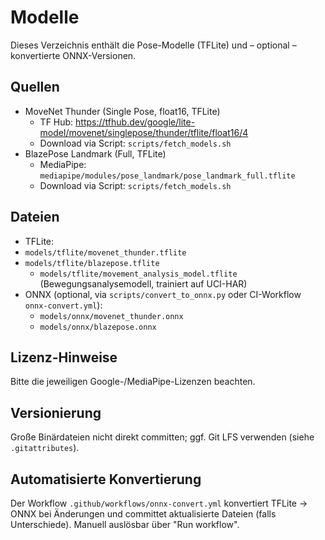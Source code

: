 # Modelle

Dieses Verzeichnis enthält die Pose-Modelle (TFLite) und – optional – konvertierte ONNX-Versionen.

## Quellen
- MoveNet Thunder (Single Pose, float16, TFLite)
  - TF Hub: https://tfhub.dev/google/lite-model/movenet/singlepose/thunder/tflite/float16/4
  - Download via Script: `scripts/fetch_models.sh`
- BlazePose Landmark (Full, TFLite)
  - MediaPipe: `mediapipe/modules/pose_landmark/pose_landmark_full.tflite`
  - Download via Script: `scripts/fetch_models.sh`

## Dateien
- TFLite:
- `models/tflite/movenet_thunder.tflite`
- `models/tflite/blazepose.tflite`
  - `models/tflite/movement_analysis_model.tflite` (Bewegungsanalysemodell, trainiert auf UCI-HAR)
- ONNX (optional, via `scripts/convert_to_onnx.py` oder CI-Workflow `onnx-convert.yml`):
  - `models/onnx/movenet_thunder.onnx`
  - `models/onnx/blazepose.onnx`

## Lizenz-Hinweise
Bitte die jeweiligen Google-/MediaPipe-Lizenzen beachten.

## Versionierung
Große Binärdateien nicht direkt committen; ggf. Git LFS verwenden (siehe `.gitattributes`).

## Automatisierte Konvertierung
Der Workflow `.github/workflows/onnx-convert.yml` konvertiert TFLite → ONNX bei Änderungen und committet aktualisierte Dateien (falls Unterschiede). Manuell auslösbar über "Run workflow".